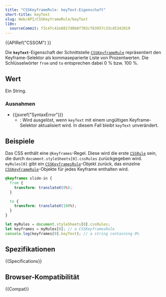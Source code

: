 ```yaml
---
title: "CSSKeyframeRule: keyText-Eigenschaft"
short-title: keyText
slug: Web/API/CSSKeyframeRule/keyText
l10n:
  sourceCommit: f3c4fc42e8817d0b8f703cf83957c33cd5342019
---
```


{{APIRef("CSSOM") }}

Die **`keyText`**-Eigenschaft der Schnittstelle [`CSSKeyframeRule`](/de/docs/Web/API/CSSKeyframeRule) repräsentiert den Keyframe-Selektor als kommaseparierte Liste von Prozentwerten. Die Schlüsselwörter `from` und `to` entsprechen dabei 0 % bzw. 100 %.

## Wert

Ein String.

### Ausnahmen

- {{jsxref("SyntaxError")}}
  - : Wird ausgelöst, wenn `keyText` mit einem ungültigen Keyframe-Selektor aktualisiert wird. In diesem Fall bleibt `keyText` unverändert.

## Beispiele

Das CSS enthält eine `@keyframes`-Regel. Diese wird die erste [`CSSRule`](/de/docs/Web/API/CSSRule) sein, die durch `document.styleSheets[0].cssRules` zurückgegeben wird.
`myRules[0]` gibt ein [`CSSKeyframesRule`](/de/docs/Web/API/CSSKeyframesRule)-Objekt zurück, das einzelne [`CSSKeyFrameRule`](/de/docs/Web/API/CSSKeyframeRule)-Objekte für jedes Keyframe enthalten wird.

```css
@keyframes slide-in {
  from {
    transform: translateX(0%);
  }

  to {
    transform: translateX(100%);
  }
}
```

```js
let myRules = document.styleSheets[0].cssRules;
let keyframes = myRules[0]; // a CSSKeyframesRule
console.log(keyframes[0].keyText); // a string containing 0%
```

## Spezifikationen

{{Specifications}}

## Browser-Kompatibilität

{{Compat}}
